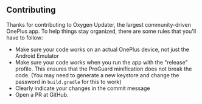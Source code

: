 ## Contributing

Thanks for contributing to Oxygen Updater, the largest community-driven OnePlus app.
To help things stay organized, there are some rules that you'll have to follow:

- Make sure your code works on an actual OnePlus device, not just the Android Emulator
- Make sure your code works when you run the app with the "release" profile. This ensures that the ProGuard minification does not break the code. 
(You may need to generate a new keystore and change the password in `build.gradle` for this to work)
- Clearly indicate your changes in the commit message
- Open a PR at GitHub.
